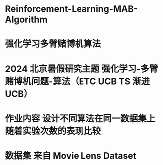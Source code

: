 # Reinforcement-Learning-MAB-Algorithm
# 强化学习多臂赌博机算法
# 2024 北京暑假研究主题 强化学习-多臂赌博机问题-算法（ETC UCB TS 渐进UCB）
# 作业内容 设计不同算法在同一数据集上随着实验次数的表现比较
# 数据集 来自 Movie Lens Dataset
